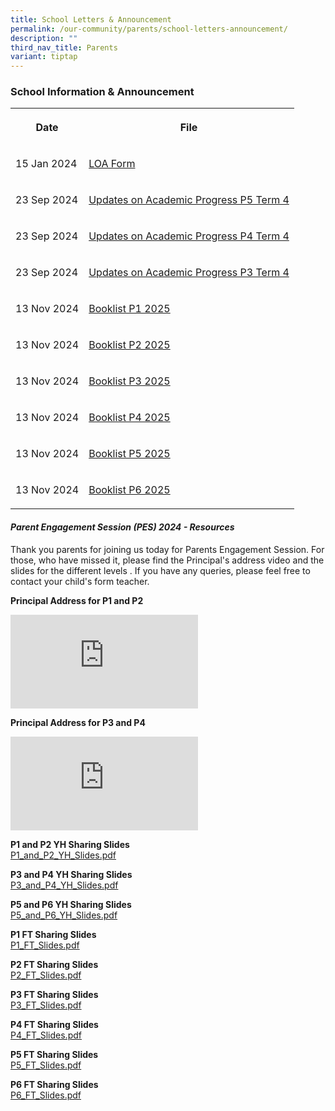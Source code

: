 ```yaml
---
title: School Letters & Announcement
permalink: /our-community/parents/school-letters-announcement/
description: ""
third_nav_title: Parents
variant: tiptap
---
```

<h3>School Information &amp; Announcement</h3>
<table style="minWidth: 50px">
<colgroup>
<col>
<col>
</colgroup>
<tbody>
<tr>
<th rowspan="1" colspan="1">
<p>Date</p>
</th>
<th rowspan="1" colspan="1">
<p>File</p>
</th>
</tr>
<tr>
<td rowspan="1" colspan="1">
<p>15 Jan 2024</p>
</td>
<td rowspan="1" colspan="1">
<p><a href="/files/2040_001.pdf" rel="noopener noreferrer nofollow" target="_blank">LOA Form</a>
</p>
</td>
</tr>
<tr>
<td rowspan="1" colspan="1">
<p>23 Sep 2024</p>
</td>
<td rowspan="1" colspan="1">
<p><a href="/files/Updates_on_Academic_Progress__P5__2024_Term4.pdf" rel="noopener nofollow" target="_blank">Updates on Academic Progress P5 Term 4</a>
</p>
</td>
</tr>
<tr>
<td rowspan="1" colspan="1">
<p>23 Sep 2024</p>
</td>
<td rowspan="1" colspan="1">
<p><a href="/files/Updates_on_Academic_Progress__P4__2024_Term4.pdf" rel="noopener nofollow" target="_blank">Updates on Academic Progress P4 Term 4</a>
</p>
</td>
</tr>
<tr>
<td rowspan="1" colspan="1">
<p>23 Sep 2024</p>
</td>
<td rowspan="1" colspan="1">
<p><a href="/files/Updates_on_Academic_Progress__P3__2024_Term4.pdf" rel="noopener nofollow" target="_blank">Updates on Academic Progress P3 Term 4</a>
</p>
</td>
</tr>
<tr>
<td rowspan="1" colspan="1">
<p>13 Nov 2024</p>
</td>
<td rowspan="1" colspan="1">
<p><a href="/files/Booklist_P1_2025.pdf" rel="noopener nofollow" target="_blank">Booklist P1 2025</a>
</p>
</td>
</tr>
<tr>
<td rowspan="1" colspan="1">
<p>13 Nov 2024</p>
</td>
<td rowspan="1" colspan="1">
<p><a href="/files/Booklist_P2_2025.pdf" rel="noopener nofollow" target="_blank">Booklist P2 2025</a>
</p>
</td>
</tr>
<tr>
<td rowspan="1" colspan="1">
<p>13 Nov 2024</p>
</td>
<td rowspan="1" colspan="1">
<p><a href="/files/Booklist_P3_2025.pdf" rel="noopener nofollow" target="_blank">Booklist P3 2025</a>
</p>
</td>
</tr>
<tr>
<td rowspan="1" colspan="1">
<p>13 Nov 2024</p>
</td>
<td rowspan="1" colspan="1">
<p><a href="/files/Booklist_P4_2025.pdf" rel="noopener nofollow" target="_blank">Booklist P4 2025</a>
</p>
</td>
</tr>
<tr>
<td rowspan="1" colspan="1">
<p>13 Nov 2024</p>
</td>
<td rowspan="1" colspan="1">
<p><a href="/files/Booklist_P5_2025.pdf" rel="noopener nofollow" target="_blank">Booklist P5 2025</a>
</p>
</td>
</tr>
<tr>
<td rowspan="1" colspan="1">
<p>13 Nov 2024</p>
</td>
<td rowspan="1" colspan="1">
<p><a href="/files/Booklist_P6_2025.pdf" rel="noopener nofollow" target="_blank">Booklist P6 2025</a>
</p>
</td>
</tr>
</tbody>
</table>
<h4><em>Parent Engagement Session (PES) 2024 - Resources</em></h4>
<p>Thank you parents for joining us today for Parents Engagement Session.
For those, who have missed it, please find the Principal's address video
and the slides for the different levels . If you have any queries, please
feel free to contact your child's form teacher.</p>
<p><strong>Principal Address for P1 and P2</strong>
</p>
<div class="iframe-wrapper">
<iframe allowfullscreen="true" frameborder="0" src="https://www.youtube.com/embed/LORcrIevY6I?si=pFgB-dw5s0TOVXyn"></iframe>
</div>
<p><strong>Principal Address for P3 and P4</strong>
</p>
<div class="iframe-wrapper">
<iframe allowfullscreen="true" frameborder="0" src="https://www.youtube.com/embed/Bn2rE2Qd2Do?si=ZOQzmCW_7V0G_Dk-"></iframe>
</div>
<p></p>
<p><strong>P1 and P2 YH Sharing Slides</strong> 
<br><a href="/files/P1P2_YH_Slides.pdf" rel="noopener noreferrer nofollow" target="_blank">P1_and_P2_YH_Slides.pdf</a>
</p>
<p><strong>P3 and P4 YH Sharing Slides</strong> 
<br><a href="/files/P3_and_P4_YH_Slides.pdf" rel="noopener noreferrer nofollow" target="_blank">P3_and_P4_YH_Slides.pdf</a>
</p>
<p><strong>P5 and P6 YH Sharing Slides</strong> 
<br><a href="/files/P5_and_P6_YH_Slides.pdf" rel="noopener noreferrer nofollow" target="_blank">P5_and_P6_YH_Slides.pdf</a>
</p>
<p><strong>P1 FT Sharing Slides</strong> 
<br><a href="/files/P1_FT_Slides_2024.pdf" rel="noopener noreferrer nofollow" target="_blank">P1_FT_Slides.pdf</a>
</p>
<p><strong>P2 FT Sharing Slides</strong> 
<br><a href="/files/P2_FT_Slides.pdf" rel="noopener noreferrer nofollow" target="_blank">P2_FT_Slides.pdf</a>
</p>
<p><strong>P3 FT Sharing Slides</strong> 
<br><a href="/files/P3_FT_Slides_2024.pdf" rel="noopener noreferrer nofollow" target="_blank">P3_FT_Slides.pdf</a>
</p>
<p><strong>P4 FT Sharing Slides</strong> 
<br><a href="/files/P4_FT_Slides_2024.pdf" rel="noopener noreferrer nofollow" target="_blank">P4_FT_Slides.pdf</a>
</p>
<p><strong>P5 FT Sharing Slides</strong> 
<br><a href="/files/P5_FT_Slides_2024.pdf" rel="noopener noreferrer nofollow" target="_blank">P5_FT_Slides.pdf</a>
</p>
<p><strong>P6 FT Sharing Slides</strong> 
<br><a href="/files/P6_FT_Slides_2024.pdf" rel="noopener noreferrer nofollow" target="_blank">P6_FT_Slides.pdf</a>
</p>